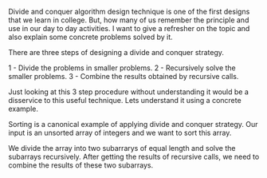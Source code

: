 Divide and conquer algorithm design technique is one of the first designs that we learn in college. But, how many of us remember the principle and use in our day to day activities.
I want to give a refresher on the topic and also explain some concrete problems solved by it.

There are three steps of designing a divide and conquer strategy.

1 - Divide the problems in smaller problems.
2 - Recursively solve the smaller problems.
3 - Combine the results obtained by recursive calls.

Just looking at this 3 step procedure without understanding it would be a disservice to this useful technique. Lets understand it using a concrete example.

Sorting is a canonical example of applying divide and conquer strategy. Our input is an unsorted array of integers and we want to sort this
array.

We divide the array into two subarrarys of equal length and solve the subarrays recursively. After getting the results of recursive calls,
we need to combine the results of these two subarrays.

